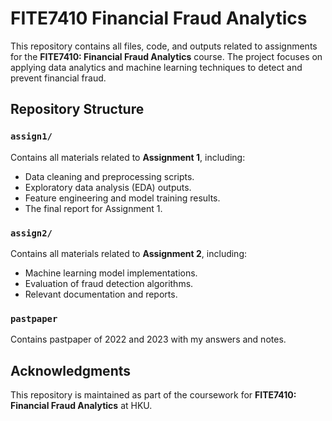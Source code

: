 # FITE7410 Financial Fraud Analytics

This repository contains all files, code, and outputs related to assignments for the **FITE7410: Financial Fraud Analytics** course. The project focuses on applying data analytics and machine learning techniques to detect and prevent financial fraud.

## Repository Structure

### `assign1/`
Contains all materials related to **Assignment 1**, including:
- Data cleaning and preprocessing scripts.
- Exploratory data analysis (EDA) outputs.
- Feature engineering and model training results.
- The final report for Assignment 1.

### `assign2/`
Contains all materials related to **Assignment 2**, including:
- Machine learning model implementations.
- Evaluation of fraud detection algorithms.
- Relevant documentation and reports.

### `pastpaper`
Contains pastpaper of 2022 and 2023 with my answers and notes.

## Acknowledgments
This repository is maintained as part of the coursework for **FITE7410: Financial Fraud Analytics** at HKU.